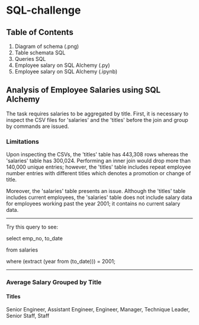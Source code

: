 # SQL-challenge

## Table of Contents

1) Diagram of schema (.png)
1) Table schemata SQL 
1) Queries SQL 
1) Employee salary on SQL Alchemy (.py)
1) Employee salary on SQL Alchemy (.ipynb)

## Analysis of Employee Salaries using SQL Alchemy

The task requires salaries to be aggregated by title. First, it is necessary to inspect the CSV files for 'salaries' and the 'titles' before the join and group by commands are issued. 

### Limitations
Upon inspecting the CSVs, the 'titles' table has 443,308 rows whereas the 'salaries' table has 300,024. Performing an inner join would drop more than 140,000 unique entries; however, the 'titles' table includes repeat employee number entries with different titles which denotes a promotion or change of title.

Moreover, the 'salaries' table presents an issue. Although the 'titles' table includes current employees, the 'salaries' table does not include salary data for employees working past the year 2001; it contains no current salary data.

--------------------------
Try this query to see:

select emp_no, to_date

from salaries

where (extract (year from (to_date))) = 2001;

--------------------------


### Average Salary Grouped by Title

#### Titles
Senior Engineer, Assistant Engineer, Engineer, Manager, Technique Leader, Senior Staff, Staff